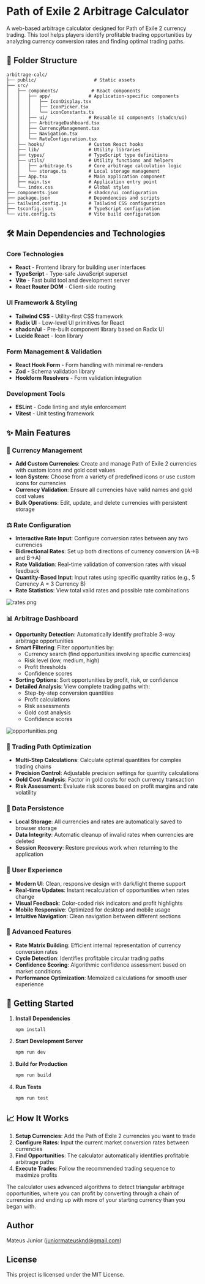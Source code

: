 # Path of Exile 2 Arbitrage Calculator

A web-based arbitrage calculator designed for Path of Exile 2 currency trading. This tool helps players identify profitable trading opportunities by analyzing currency conversion rates and finding optimal trading paths.

## 📁 Folder Structure

```
arbitrage-calc/
├── public/                     # Static assets
├── src/
│   ├── components/            # React components
│   │   ├── app/              # Application-specific components
│   │   │   ├── IconDisplay.tsx
│   │   │   ├── IconPicker.tsx
│   │   │   └── iconConstants.ts
│   │   ├── ui/               # Reusable UI components (shadcn/ui)
│   │   ├── ArbitrageDashboard.tsx
│   │   ├── CurrencyManagement.tsx
│   │   ├── Navigation.tsx
│   │   └── RateConfiguration.tsx
│   ├── hooks/                # Custom React hooks
│   ├── lib/                  # Utility libraries
│   ├── types/                # TypeScript type definitions
│   ├── utils/                # Utility functions and helpers
│   │   ├── arbitrage.ts      # Core arbitrage calculation logic
│   │   └── storage.ts        # Local storage management
│   ├── App.tsx               # Main application component
│   ├── main.tsx              # Application entry point
│   └── index.css             # Global styles
├── components.json           # shadcn/ui configuration
├── package.json              # Dependencies and scripts
├── tailwind.config.js        # Tailwind CSS configuration
├── tsconfig.json             # TypeScript configuration
└── vite.config.ts            # Vite build configuration
```

## 🛠️ Main Dependencies and Technologies

### Core Technologies
- **React** - Frontend library for building user interfaces
- **TypeScript** - Type-safe JavaScript superset
- **Vite** - Fast build tool and development server
- **React Router DOM** - Client-side routing

### UI Framework & Styling
- **Tailwind CSS** - Utility-first CSS framework
- **Radix UI** - Low-level UI primitives for React
- **shadcn/ui** - Pre-built component library based on Radix UI
- **Lucide React** - Icon library

### Form Management & Validation
- **React Hook Form** - Form handling with minimal re-renders
- **Zod** - Schema validation library
- **Hookform Resolvers** - Form validation integration

### Development Tools
- **ESLint** - Code linting and style enforcement
- **Vitest** - Unit testing framework

## ✨ Main Features

### 🏦 Currency Management
- **Add Custom Currencies**: Create and manage Path of Exile 2 currencies with custom icons and gold cost values
- **Icon System**: Choose from a variety of predefined icons or use custom icons for currencies
- **Currency Validation**: Ensure all currencies have valid names and gold cost values
- **Bulk Operations**: Edit, update, and delete currencies with persistent storage

### ⚖️ Rate Configuration
- **Interactive Rate Input**: Configure conversion rates between any two currencies
- **Bidirectional Rates**: Set up both directions of currency conversion (A→B and B→A)
- **Rate Validation**: Real-time validation of conversion rates with visual feedback
- **Quantity-Based Input**: Input rates using specific quantity ratios (e.g., 5 Currency A = 3 Currency B)
- **Rate Statistics**: View total valid rates and possible rate combinations

![rates.png](images/rates.png)

### 📊 Arbitrage Dashboard
- **Opportunity Detection**: Automatically identify profitable 3-way arbitrage opportunities
- **Smart Filtering**: Filter opportunities by:
  - Currency search (find opportunities involving specific currencies)
  - Risk level (low, medium, high)
  - Profit thresholds
  - Confidence scores
- **Sorting Options**: Sort opportunities by profit, risk, or confidence
- **Detailed Analysis**: View complete trading paths with:
  - Step-by-step conversion quantities
  - Profit calculations
  - Risk assessments
  - Gold cost analysis
  - Confidence scores

![opportunities.png](images/opportunities.png)

### 🎯 Trading Path Optimization
- **Multi-Step Calculations**: Calculate optimal quantities for complex trading chains
- **Precision Control**: Adjustable precision settings for quantity calculations
- **Gold Cost Analysis**: Factor in gold costs for each currency transaction
- **Risk Assessment**: Evaluate risk scores based on profit margins and rate volatility

### 💾 Data Persistence
- **Local Storage**: All currencies and rates are automatically saved to browser storage
- **Data Integrity**: Automatic cleanup of invalid rates when currencies are deleted
- **Session Recovery**: Restore previous work when returning to the application

### 🎨 User Experience
- **Modern UI**: Clean, responsive design with dark/light theme support
- **Real-time Updates**: Instant recalculation of opportunities when rates change
- **Visual Feedback**: Color-coded risk indicators and profit highlights
- **Mobile Responsive**: Optimized for desktop and mobile usage
- **Intuitive Navigation**: Clean navigation between different sections

### 🔧 Advanced Features
- **Rate Matrix Building**: Efficient internal representation of currency conversion rates
- **Cycle Detection**: Identifies profitable circular trading paths
- **Confidence Scoring**: Algorithmic confidence assessment based on market conditions
- **Performance Optimization**: Memoized calculations for smooth user experience

## 🚀 Getting Started

1. **Install Dependencies**
   ```bash
   npm install
   ```

2. **Start Development Server**
   ```bash
   npm run dev
   ```

3. **Build for Production**
   ```bash
   npm run build
   ```

4. **Run Tests**
   ```bash
   npm run test
   ```

## 📈 How It Works

1. **Setup Currencies**: Add the Path of Exile 2 currencies you want to trade
2. **Configure Rates**: Input the current market conversion rates between currencies  
3. **Find Opportunities**: The calculator automatically identifies profitable arbitrage paths
4. **Execute Trades**: Follow the recommended trading sequence to maximize profits

The calculator uses advanced algorithms to detect triangular arbitrage opportunities, where you can profit by converting through a chain of currencies and ending up with more of your starting currency than you began with.

## Author

Mateus Junior ([juniormateusknd@gmail.com](mailto:juniormateusknd@gmail.com))

## License

This project is licensed under the MIT License.
